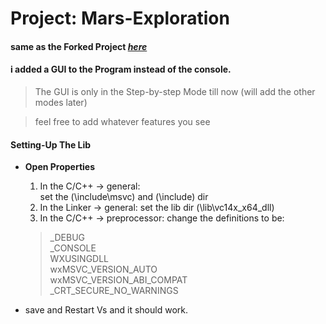 # Project: Mars-Exploration
#### same as the Forked Project [*here*](https://github.com/AhmedAlaa2024/Mars-Exploration)


#### i added a GUI to the Program instead of the console.
> The GUI is only in the Step-by-step Mode till now (will add the other modes later)

> feel free to add whatever features you see

#### Setting-Up The Lib
* **Open Properties**
  1. In the C/C++ -> general:  
	set the (\include\msvc) and (\include) dir
  2. In the Linker -> general:
    set the lib dir (\lib\vc14x_x64_dll)
  3. In the C/C++ -> preprocessor: change the definitions to be:  
	>	_DEBUG  
	>	_CONSOLE  
	>	WXUSINGDLL  
	>	wxMSVC_VERSION_AUTO  
	>	wxMSVC_VERSION_ABI_COMPAT  
	>	_CRT_SECURE_NO_WARNINGS


* save and Restart Vs and it should work.
